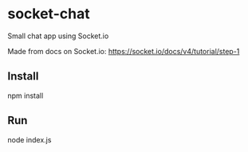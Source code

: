 # socket-chat
Small chat app using Socket.io

Made from docs on Socket.io: https://socket.io/docs/v4/tutorial/step-1

## Install
npm install

## Run
node index.js
